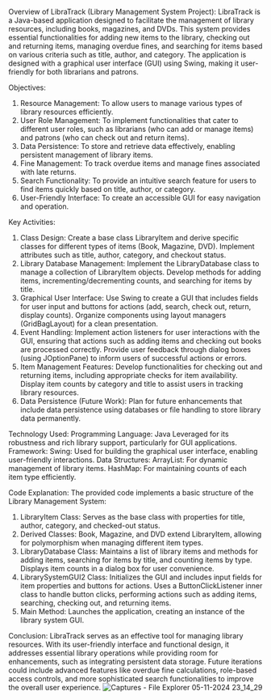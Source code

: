 Overview of LibraTrack (Library Management System Project):
LibraTrack is a Java-based application designed to facilitate the management of library resources, including books, magazines, and DVDs. This system provides essential functionalities for adding new items to the library, checking out and returning items, managing overdue fines, and searching for items based on various criteria such as title, author, and category. The application is designed with a graphical user interface (GUI) using Swing, making it user-friendly for both librarians and patrons.

Objectives:
1. Resource Management: To allow users to manage various types of library resources efficiently.
2. User Role Management: To implement functionalities that cater to different user roles, such as librarians (who can add or manage items) and patrons (who can check out and return items).
3. Data Persistence: To store and retrieve data effectively, enabling persistent management of library items.
4. Fine Management: To track overdue items and manage fines associated with late returns.
5. Search Functionality: To provide an intuitive search feature for users to find items quickly based on title, author, or category.
6. User-Friendly Interface: To create an accessible GUI for easy navigation and operation.

Key Activities:
1. Class Design:
Create a base class LibraryItem and derive specific classes for different types of items (Book, Magazine, DVD).
Implement attributes such as title, author, category, and checkout status.
2. Library Database Management:
Implement the LibraryDatabase class to manage a collection of LibraryItem objects.
Develop methods for adding items, incrementing/decrementing counts, and searching for items by title.
3. Graphical User Interface:
Use Swing to create a GUI that includes fields for user input and buttons for actions (add, search, check out, return, display counts).
Organize components using layout managers (GridBagLayout) for a clean presentation.
4. Event Handling:
Implement action listeners for user interactions with the GUI, ensuring that actions such as adding items and checking out books are processed correctly.
Provide user feedback through dialog boxes (using JOptionPane) to inform users of successful actions or errors.
5. Item Management Features:
Develop functionalities for checking out and returning items, including appropriate checks for item availability.
Display item counts by category and title to assist users in tracking library resources.
6. Data Persistence (Future Work):
Plan for future enhancements that include data persistence using databases or file handling to store library data permanently.

Technology Used:
Programming Language: Java
Leveraged for its robustness and rich library support, particularly for GUI applications.
Framework:
Swing: Used for building the graphical user interface, enabling user-friendly interactions.
Data Structures:
ArrayList: For dynamic management of library items.
HashMap: For maintaining counts of each item type efficiently.

Code Explanation:
The provided code implements a basic structure of the Library Management System:
1. LibraryItem Class:
Serves as the base class with properties for title, author, category, and checked-out status.
2. Derived Classes:
Book, Magazine, and DVD extend LibraryItem, allowing for polymorphism when managing different item types.
3. LibraryDatabase Class:
Maintains a list of library items and methods for adding items, searching for items by title, and counting items by type.
Displays item counts in a dialog box for user convenience.
4. LibrarySystemGUI2 Class:
Initializes the GUI and includes input fields for item properties and buttons for actions.
Uses a ButtonClickListener inner class to handle button clicks, performing actions such as adding items, searching, checking out, and returning items.
5. Main Method:
Launches the application, creating an instance of the library system GUI.

Conclusion:
LibraTrack serves as an effective tool for managing library resources. With its user-friendly interface and functional design, it addresses essential library operations while providing room for enhancements, such as integrating persistent data storage. Future iterations could include advanced features like overdue fine calculations, role-based access controls, and more sophisticated search functionalities to improve the overall user experience.
![Captures - File Explorer 05-11-2024 23_14_29](https://github.com/user-attachments/assets/d7473bc9-56ba-4659-bb39-bbf8f96ef447)
